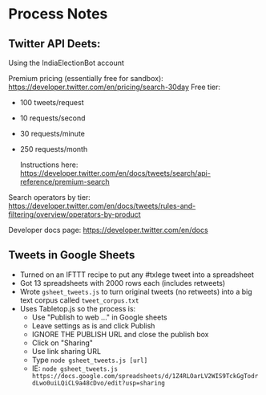 # Process Notes

## Twitter API Deets:

Using the IndiaElectionBot account

Premium pricing (essentially free for sandbox): https://developer.twitter.com/en/pricing/search-30day Free tier:

- 100 tweets/request
- 10 requests/second
- 30 requests/minute
- 250 requests/month

    Instructions here: https://developer.twitter.com/en/docs/tweets/search/api-reference/premium-search

Search operators by tier: https://developer.twitter.com/en/docs/tweets/rules-and-filtering/overview/operators-by-product

Developer docs page: https://developer.twitter.com/en/docs

## Tweets in Google Sheets

- Turned on an IFTTT recipe to put any #txlege tweet into a spreadsheet
- Got 13 spreadsheets with 2000 rows each (includes retweets)
- Wrote `gsheet_tweets.js` to turn original tweets (no retweets) into a big text corpus called `tweet_corpus.txt`
- Uses Tabletop.js so the process is:
    - Use "Publish to web ..." in Google sheets
    - Leave settings as is and click Publish
    - IGNORE THE PUBLISH URL and close the publish box
    - Click on "Sharing"
    - Use link sharing URL
    - Type `node gsheet_tweets.js [url]`
    - IE: `node gsheet_tweets.js https://docs.google.com/spreadsheets/d/1Z4RLOarLV2WIS9TckGgTodrdLwo0uiLQiCL9a48cDvo/edit?usp=sharing`
    
    